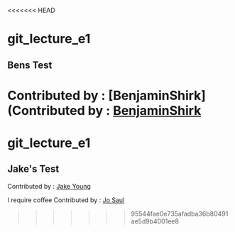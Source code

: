 <<<<<<< HEAD
# git_lecture_e1



Bens Test
---
Contributed by : [BenjaminShirk](Contributed by : [BenjaminShirk](https://github.com/Bank-Builder)
=======

# git_lecture_e1


Jake's Test
---
Contributed by : [Jake Young](https://github.com/jake1970/)


I require coffee
Contributed by : [Jo Saul](https://github.com/Jo-Saul)
>>>>>>> 95544fae0e735afadba36b80491ae5d9b4001ee8
